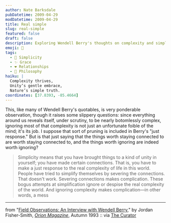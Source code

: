 ```yaml
---
author: Nate Barksdale
pubDatetime: 2009-04-29
modDatetime: 2009-04-29
title: Real simple
slug: real-simple
featured: false
draft: false
description: Exploring Wendell Berry's thoughts on complexity and simplicity reveals the deeper connections we must navigate in life.
emoji: 🌱
tags:
  - 🌱 Simplicity
  - ✨ Grace
  - ❤️ Relationships
  - 🤔 Philosophy
haiku: |
  Complexity thrives,  
  Unity’s gentle embrace,  
  Nature’s simple truth.
coordinates: [37.8393, -85.4664]
---
```


This, like many of Wendell Berry's quotables, is very ponderable observation, though it raises some slippery questions: since everything around us reveals itself, under scrutiny, to be nearly botomlessly complex, ignoring most of that complexity is not just an unfortunate foible of the mind; it's its job. I suppose that sort of pruning is included in Berry's "just response." But is that just saying that the things worth staying connected to are worth staying connected to, and the things worth ignoring are indeed worth ignoring?

> Simplicity means that you have brought things to a kind of unity in yourself; you have made certain connections. That is, you have to make a just response to the real complexity of life in this world. People have tried to simplify themselves by severing the connections. That doesn't work. Severing connections makes complication. These bogus attempts at simplification ignore or despise the real complexity of the world. And ignoring complexity makes complication—in other words, a mess

---

from "[Field Observations: An Interview with Wendell Berry](http://web.archive.org/web/20170302061853/http://arts.envirolink.org:80/interviews_and_conversations/WendellBerry.html)," by Jordan Fisher-Smith, [_Orion Magazine_](http://web.archive.org/web/20250103171106/https://orionmagazine.org/), Autumn 1993 :: via [The Curator](http://web.archive.org/web/20161202021713/http://www.curatormagazine.com/lindsaycrandall/the-simple-complex-life/)

